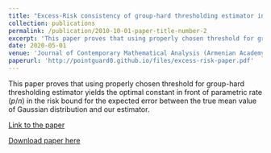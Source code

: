 ```yaml
---
title: "Excess-Risk consistency of group-hard thresholding estimator in Robust Estimation of Gaussian Mean"
collection: publications
permalink: /publication/2010-10-01-paper-title-number-2
excerpt: 'This paper proves that using properly chosen threshold for group-hard thresholding estimator yields the optimal constant in front of parametric rate ($p/n$) in the risk bound for the expected error between the true mean value of Gaussian distribution and our estimator.'
date: 2020-05-01
venue: 'Journal of Contemporary Mathematical Analysis (Armenian Academy of Sciences)'
paperurl: 'http://pointguard0.github.io/files/excess-risk-paper.pdf'
---
```


This paper proves that using properly chosen threshold for group-hard thresholding estimator yields the optimal constant in front of parametric rate ($p/n$) in the risk bound for the expected error between the true mean value of Gaussian distribution and our estimator.

[Link to the paper](https://link.springer.com/article/10.3103/S1068362320030073)

[Download paper here](http://pointguard0.github.io/files/excess-risk-paper.pdf)
